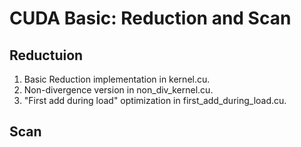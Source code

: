 # CUDA Basic: Reduction and Scan
## Reductuion
1. Basic Reduction implementation in kernel.cu.
2. Non-divergence version in non_div_kernel.cu.
3. "First add during load" optimization in first_add_during_load.cu.

## Scan
